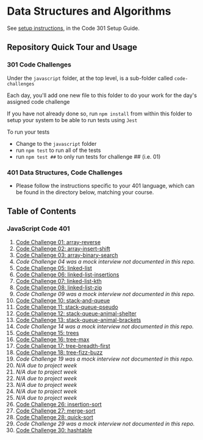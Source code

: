# Data Structures and Algorithms

See [setup instructions](https://codefellows.github.io/setup-guide/code-301/3-code-challenges), in the Code 301 Setup Guide.

## Repository Quick Tour and Usage

### 301 Code Challenges

Under the `javascript` folder, at the top level, is a sub-folder called `code-challenges`

Each day, you'll add one new file to this folder to do your work for the day's assigned code challenge

If you have not already done so, run `npm install` from within this folder to setup your system to be able to run tests using `Jest`

To run your tests

- Change to the `javascript` folder
- run `npm test` to run all of the tests
- run `npm test ##` to only run tests for challenge ## (i.e. 01)

### 401 Data Structures, Code Challenges

- Please follow the instructions specific to your 401 language, which can be found in the directory below, matching your course.

## Table of Contents

### JavaScript Code 401

1. [Code Challenge 01: array-reverse](javascript/array-reverse/README.md)
1. [Code Challenge 02: array-insert-shift](javascript/array-insert-shift/README.md)
1. [Code Challenge 03: array-binary-search](javascript/array-binary-search/README.md)
1. *Code Challenge 04 was a mock interview not documented in this repo.*
1. [Code Challenge 05: linked-list](javascript/linked-list/README-challenge5.md)
1. [Code Challenge 06: linked-list-insertions](javascript/linked-list/README-challenge6.md)
1. [Code Challenge 07: linked-list-kth](javascript/linked-list/README-challenge7.md)
1. [Code Challenge 08: linked-list-zip](javascript/linked-list/README-challenge8.md)
1. *Code Challenge 09 was a mock interview not documented in this repo.*
1. [Code Challenge 10: stack-and-queue](javascript/stack-and-queue/README-challenge10.md)
1. [Code Challenge 11: stack-queue-pseudo](javascript/stack-and-queue/README-challenge11.md)
1. [Code Challenge 12: stack-queue-animal-shelter](javascript/stack-and-queue/README-challenge12.md)
1. [Code Challenge 13: stack-queue-animal-brackets](javascript/stack-and-queue/README-challenge13.md)
1. *Code Challenge 14 was a mock interview not documented in this repo.*
1. [Code Challenge 15: trees](javascript/trees/README-challenge15.md)
1. [Code Challenge 16: tree-max](javascript/trees/README-challenge16.md)
1. [Code Challenge 17: tree-breadth-first](javascript/trees/README-challenge17.md)
1. [Code Challenge 18: tree-fizz-buzz](javascript/trees/README-challenge18.md)
1. *Code Challenge 19 was a mock interview not documented in this repo.*
1. *N/A due to project week*
1. *N/A due to project week*
1. *N/A due to project week*
1. *N/A due to project week*
1. *N/A due to project week*
1. *N/A due to project week*
1. [Code Challenge 26: insertion-sort](javascript/insertion-sort/BLOG.md)
1. [Code Challenge 27: merge-sort](https://docs.google.com/document/d/1JsyxAKn3q4iyzSgvqisRjRW5S_njuVf_k1R6qlZd6tU/edit?usp=sharing)
1. [Code Challenge 28: quick-sort](https://docs.google.com/document/d/10N4i3v2bOIrfkKiUCfRtj75rexBxZ7LVL6F-zXzBaRQ/edit?usp=sharing)
1. *Code Challenge 29 was a mock interview not documented in this repo.*
1. [Code Challenge 30: hashtable](javascript/hashtable/README.md)
